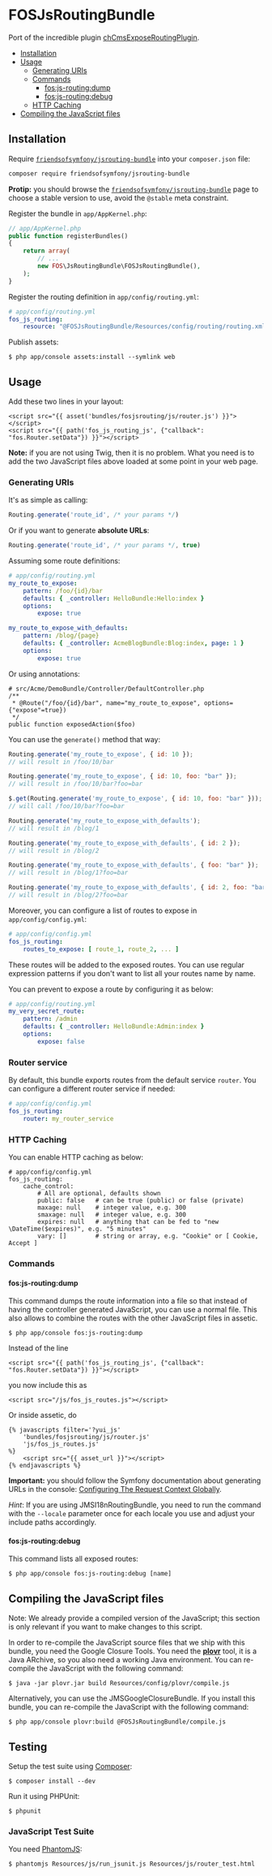 FOSJsRoutingBundle
==================

Port of the incredible plugin
[chCmsExposeRoutingPlugin](https://github.com/themouette/chCmsExposeRoutingPlugin).

* [Installation](#installation)
* [Usage](#usage)
  - [Generating URIs](#generating-uris)
  - [Commands](#commands)
    - [fos:js-routing:dump](#fosjs-routingdump)
    - [fos:js-routing:debug](#fosjs-routingdebug)
  - [HTTP Caching](#http-caching)
* [Compiling the JavaScript files](#compiling-the-javascript-files)


Installation
------------

Require [`friendsofsymfony/jsrouting-bundle`](https://packagist.org/packages/friendsofsymfony/jsrouting-bundle)
into your `composer.json` file:

```sh
composer require friendsofsymfony/jsrouting-bundle
```

**Protip:** you should browse the
[`friendsofsymfony/jsrouting-bundle`](https://packagist.org/packages/friendsofsymfony/jsrouting-bundle)
page to choose a stable version to use, avoid the `@stable` meta constraint.

Register the bundle in `app/AppKernel.php`:

``` php
// app/AppKernel.php
public function registerBundles()
{
    return array(
        // ...
        new FOS\JsRoutingBundle\FOSJsRoutingBundle(),
    );
}
```

Register the routing definition in `app/config/routing.yml`:

``` yml
# app/config/routing.yml
fos_js_routing:
    resource: "@FOSJsRoutingBundle/Resources/config/routing/routing.xml"
```

Publish assets:

    $ php app/console assets:install --symlink web


Usage
-----

Add these two lines in your layout:

```
<script src="{{ asset('bundles/fosjsrouting/js/router.js') }}"></script>
<script src="{{ path('fos_js_routing_js', {"callback": "fos.Router.setData"}) }}"></script>
```

**Note:** if you are not using Twig, then it is no problem. What you need is to
add the two JavaScript files above loaded at some point in your web page.

### Generating URIs

It's as simple as calling:

```JavaScript
Routing.generate('route_id', /* your params */)
```

Or if you want to generate **absolute URLs**:

```JavaScript
Routing.generate('route_id', /* your params */, true)
```

Assuming some route definitions:

```yaml
# app/config/routing.yml
my_route_to_expose:
    pattern: /foo/{id}/bar
    defaults: { _controller: HelloBundle:Hello:index }
    options:
        expose: true

my_route_to_expose_with_defaults:
    pattern: /blog/{page}
    defaults: { _controller: AcmeBlogBundle:Blog:index, page: 1 }
    options:
        expose: true
```

Or using annotations:

    # src/Acme/DemoBundle/Controller/DefaultController.php
    /**
     * @Route("/foo/{id}/bar", name="my_route_to_expose", options={"expose"=true})
     */
    public function exposedAction($foo)

You can use the `generate()` method that way:

```JavaScript
Routing.generate('my_route_to_expose', { id: 10 });
// will result in /foo/10/bar

Routing.generate('my_route_to_expose', { id: 10, foo: "bar" });
// will result in /foo/10/bar?foo=bar

$.get(Routing.generate('my_route_to_expose', { id: 10, foo: "bar" }));
// will call /foo/10/bar?foo=bar

Routing.generate('my_route_to_expose_with_defaults');
// will result in /blog/1

Routing.generate('my_route_to_expose_with_defaults', { id: 2 });
// will result in /blog/2

Routing.generate('my_route_to_expose_with_defaults', { foo: "bar" });
// will result in /blog/1?foo=bar

Routing.generate('my_route_to_expose_with_defaults', { id: 2, foo: "bar" });
// will result in /blog/2?foo=bar
```

Moreover, you can configure a list of routes to expose in `app/config/config.yml`:

``` yaml
# app/config/config.yml
fos_js_routing:
    routes_to_expose: [ route_1, route_2, ... ]
```

These routes will be added to the exposed routes. You can use regular expression patterns
if you don't want to list all your routes name by name.

You can prevent to expose a route by configuring it as below:

```yml
# app/config/routing.yml
my_very_secret_route:
    pattern: /admin
    defaults: { _controller: HelloBundle:Admin:index }
    options:
        expose: false
```

### Router service

By default, this bundle exports routes from the default service `router`. You
can configure a different router service if needed:

```yml
# app/config/config.yml
fos_js_routing:
    router: my_router_service
```

### HTTP Caching

You can enable HTTP caching as below:

```
# app/config/config.yml
fos_js_routing:
    cache_control:
        # All are optional, defaults shown
        public: false   # can be true (public) or false (private)
        maxage: null    # integer value, e.g. 300
        smaxage: null   # integer value, e.g. 300
        expires: null   # anything that can be fed to "new \DateTime($expires)", e.g. "5 minutes"
        vary: []        # string or array, e.g. "Cookie" or [ Cookie, Accept ]
```

### Commands

#### fos:js-routing:dump

This command dumps the route information into a file so that instead of having
the controller generated JavaScript, you can use a normal file. This also allows
to combine the routes with the other JavaScript files in assetic.

    $ php app/console fos:js-routing:dump

Instead of the line

    <script src="{{ path('fos_js_routing_js', {"callback": "fos.Router.setData"}) }}"></script>

you now include this as

    <script src="/js/fos_js_routes.js"></script>

Or inside assetic, do

    {% javascripts filter='?yui_js'
        'bundles/fosjsrouting/js/router.js'
        'js/fos_js_routes.js'
    %}
        <script src="{{ asset_url }}"></script>
    {% endjavascripts %}

**Important:** you should follow the Symfony documentation about generating URLs
in the console: [Configuring The Request Context
Globally](http://symfony.com/doc/current/cookbook/console/sending_emails.html#configuring-the-request-context-globally).

*Hint*: If you are using JMSI18nRoutingBundle, you need to run the command with
the `--locale` parameter once for each locale you use and adjust your include paths
accordingly.


#### fos:js-routing:debug

This command lists all exposed routes:

    $ php app/console fos:js-routing:debug [name]


Compiling the JavaScript files
------------------------------

Note: We already provide a compiled version of the JavaScript; this section is only
relevant if you want to make changes to this script.

In order to re-compile the JavaScript source files that we ship with this bundle, you
need the Google Closure Tools. You need the
[**plovr**](http://plovr.com/download.html) tool, it is a Java ARchive, so you
also need a working Java environment. You can re-compile the JavaScript with the
following command:

    $ java -jar plovr.jar build Resources/config/plovr/compile.js

Alternatively, you can use the JMSGoogleClosureBundle. If you install this bundle,
you can re-compile the JavaScript with the following command:

    $ php app/console plovr:build @FOSJsRoutingBundle/compile.js


Testing
-------

Setup the test suite using [Composer](http://getcomposer.org/):

    $ composer install --dev

Run it using PHPUnit:

    $ phpunit

### JavaScript Test Suite

You need [PhantomJS](http://phantomjs.org/):

    $ phantomjs Resources/js/run_jsunit.js Resources/js/router_test.html
